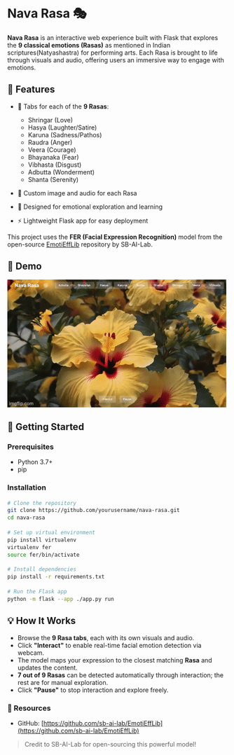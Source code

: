 # Nava Rasa 🎭

**Nava Rasa** is an interactive web experience built with Flask that explores the **9 classical emotions (Rasas)** as mentioned in Indian scriptures(Natyashastra) for performing arts. Each Rasa is brought to life through visuals and audio, offering users an immersive way to engage with emotions.

## 🌟 Features

- 🌈 Tabs for each of the **9 Rasas**:
  - Shringar (Love)
  - Hasya (Laughter/Satire)
  - Karuna (Sadness/Pathos)
  - Raudra (Anger)
  - Veera (Courage)
  - Bhayanaka (Fear)
  - Vibhasta (Disgust)
  - Adbutta (Wonderment)
  - Shanta (Serenity)

- 🎨 Custom image and audio for each Rasa
- 🧠 Designed for emotional exploration and learning
- ⚡️ Lightweight Flask app for easy deployment

This project uses the **FER (Facial Expression Recognition)** model from the open-source [EmotiEffLib](https://github.com/sb-ai-lab/EmotiEffLib) repository by SB-AI-Lab.

## 📸 Demo

![Nava Rasa Demo](demo.gif)

## 🚀 Getting Started

### Prerequisites

- Python 3.7+
- pip

### Installation

```bash
# Clone the repository
git clone https://github.com/yourusername/nava-rasa.git
cd nava-rasa

# Set up virtual environment
pip install virtualenv
virtualenv fer
source fer/bin/activate

# Install dependencies
pip install -r requirements.txt

# Run the Flask app
python -m flask --app ./app.py run

```

## 💡 How It Works

- Browse the **9 Rasa tabs**, each with its own visuals and audio.
- Click **"Interact"** to enable real-time facial emotion detection via webcam.
- The model maps your expression to the closest matching **Rasa** and updates the content.
- **7 out of 9 Rasas** can be detected automatically through interaction; the rest are for manual exploration.
- Click **"Pause"** to stop interaction and explore freely.

### 🔗 Resources

- GitHub: [https://github.com/sb-ai-lab/EmotiEffLib](https://github.com/sb-ai-lab/EmotiEffLib)

> Credit to SB-AI-Lab for open-sourcing this powerful model!